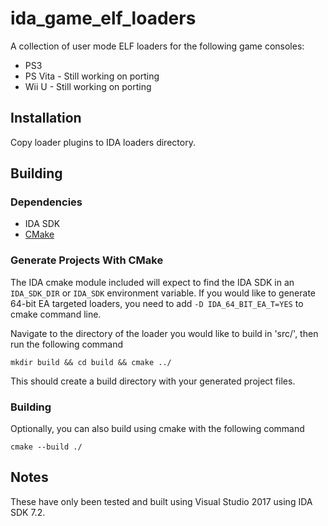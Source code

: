 # ida_game_elf_loaders
A collection of user mode ELF loaders for the following game consoles:
* PS3
* PS Vita - Still working on porting
* Wii U - Still working on porting

## Installation
Copy loader plugins to IDA loaders directory.

## Building

### Dependencies
* IDA SDK
* [CMake](https://cmake.org/download/)

### Generate Projects With CMake
The IDA cmake module included will expect to find the IDA SDK in an `IDA_SDK_DIR` or `IDA_SDK` environment variable.
If you would like to generate 64-bit EA targeted loaders, you need to add `-D IDA_64_BIT_EA_T=YES` to cmake command line.

Navigate to the directory of the loader you would like to build in 'src/', then run the following command

`mkdir build && cd build && cmake ../`

This should create a build directory with your generated project files.

### Building
Optionally, you can also build using cmake with the following command

`cmake --build ./`

## Notes
These have only been tested and built using Visual Studio 2017 using IDA SDK 7.2.
